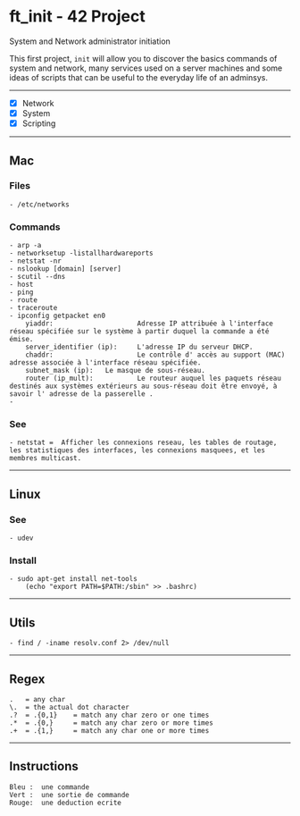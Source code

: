 # ft_init - 42 Project

System and Network administrator initiation

This first project, `init` will allow you to discover the basics commands of
system and network, many services used on a server machines and some ideas of scripts that can be useful to the everyday life of an adminsys.

---

- [x] Network
- [x] System
- [x] Scripting

---

## Mac

### Files

    - /etc/networks

### Commands

    - arp -a
    - networksetup -listallhardwareports
    - netstat -nr
    - nslookup [domain] [server]
    - scutil --dns
    - host
    - ping
    - route
    - traceroute
    - ipconfig getpacket en0
    	yiaddr:						Adresse IP attribuée à l'interface réseau spécifiée sur le système à partir duquel la commande a été émise.
    	server_identifier (ip):		L'adresse IP du serveur DHCP.
    	chaddr:						Le contrôle d' accès au support (MAC) adresse associée à l'interface réseau spécifiée.
    	subnet_mask (ip):	Le masque de sous-réseau.
    	router (ip_mult):			Le routeur auquel les paquets réseau destinés aux systèmes extérieurs au sous-réseau doit être envoyé, à savoir l' adresse de la passerelle .
    -

### See

    - netstat =  Afficher les connexions reseau, les tables de routage, les statistiques des interfaces, les connexions masquees, et les membres multicast.

---

## Linux

### See

    - udev

### Install

    - sudo apt-get install net-tools
    	(echo "export PATH=$PATH:/sbin" >> .bashrc)

---

## Utils

    - find / -iname resolv.conf 2> /dev/null

---

## Regex

    .	= any char
    \.	= the actual dot character
    .?	= .{0,1}	= match any char zero or one times
    .*	= .{0,}		= match any char zero or more times
    .+	= .{1,}		= match any char one or more times

---

## Instructions

    Bleu :  une commande
    Vert :	une sortie de commande
    Rouge:	une deduction ecrite

